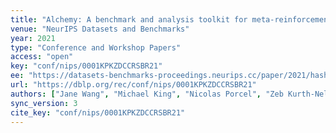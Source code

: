 ```yaml
---
title: "Alchemy: A benchmark and analysis toolkit for meta-reinforcement learning agents."
venue: "NeurIPS Datasets and Benchmarks"
year: 2021
type: "Conference and Workshop Papers"
access: "open"
key: "conf/nips/0001KPKZDCCRSBR21"
ee: "https://datasets-benchmarks-proceedings.neurips.cc/paper/2021/hash/a3f390d88e4c41f2747bfa2f1b5f87db-Abstract-round2.html"
url: "https://dblp.org/rec/conf/nips/0001KPKZDCCRSBR21"
authors: ["Jane Wang", "Michael King", "Nicolas Porcel", "Zeb Kurth-Nelson", "Tina Zhu", "Charles Deck", "Peter Choy", "Mary Cassin", "Malcolm Reynolds", "H. Francis Song", "Gavin Buttimore", "David P. Reichert", "Neil C. Rabinowitz", "Loic Matthey", "Demis Hassabis", "Alexander Lerchner", "Matt M. Botvinick"]
sync_version: 3
cite_key: "conf/nips/0001KPKZDCCRSBR21"
---
```

